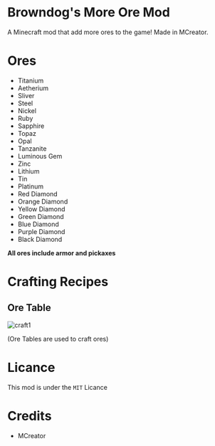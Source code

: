 # Browndog's More Ore Mod
A Minecraft mod that add more ores to the game! Made in MCreator.
# Ores

- Titanium
- Aetherium
- Sliver
- Steel
- Nickel
- Ruby
- Sapphire
- Topaz
- Opal
- Tanzanite
- Luminous Gem
- Zinc
- Lithium
- Tin
- Platinum
- Red Diamond
- Orange Diamond
- Yellow Diamond
- Green Diamond
- Blue Diamond
- Purple Diamond
- Black Diamond

**All ores include armor and pickaxes**

# Crafting Recipes
## Ore Table

![craft1](https://github.com/user-attachments/assets/85f89eed-63bd-4905-8467-0f455b490963)

(Ore Tables are used to craft ores)

# Licance
This mod is under the  ``MIT`` Licance

# Credits

- MCreator

